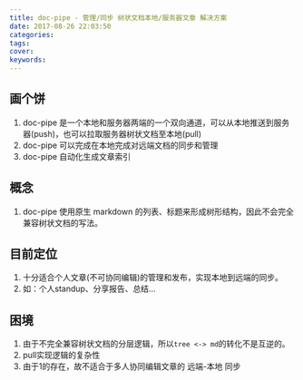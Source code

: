 ```yaml
---
title: doc-pipe - 管理/同步 树状文档本地/服务器文章 解决方案
date: 2017-08-26 22:03:50
categories:
tags:
cover:
keywords:
---
```


## 画个饼

1. doc-pipe 是一个本地和服务器两端的一个双向通道，可以从本地推送到服务器(push)，也可以拉取服务器树状文档至本地(pull)
2. doc-pipe 可以完成在本地完成对远端文档的同步和管理
3. doc-pipe 自动化生成文章索引

## 概念

1. doc-pipe 使用原生 markdown 的列表、标题来形成树形结构，因此不会完全兼容树状文档的写法。


## 目前定位

1. 十分适合个人文章(不可协同编辑)的管理和发布，实现本地到远端的同步。
2. 如：个人standup、分享报告、总结...

## 困境

1. 由于不完全兼容树状文档的分层逻辑，所以`tree <-> md`的转化不是互逆的。
2. pull实现逻辑的复杂性
3. 由于1的存在，故不适合于多人协同编辑文章的 远端-本地 同步
